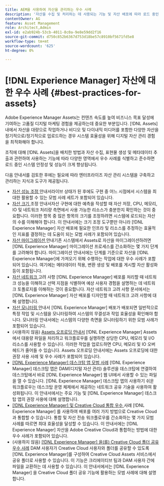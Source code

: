 ```yaml
---
title: AEM을 사용하여 자산을 관리하는 우수 사례
description: '자산을 수집 및 처리하는 데 사용되는 기능 및 자산 배포에 따라 로드 중인 시스템 안정성 및 성능을 향상시키는 우수 사례를 식별하고 따릅니다. [!DNL Experience Manager] '
contentOwner: AG
feature: Asset Management
role: Architect,Admin
exl-id: e2ab924b-53cb-4011-8c0a-9e8e59dd2f16
source-git-commit: d750c852b6367d753d18be57c8910bf5671fd5e8
workflow-type: tm+mt
source-wordcount: '625'
ht-degree: 0%

---
```


# [!DNL Experience Manager] 자산에 대한 우수 사례 {#best-practices-for-assets}

Adobe Experience Manager Assets는 컨텐츠 속도를 높여 비즈니스 목표 달성에 기여하는 고품질 디지털 마케팅 경험을 제공하는데 중요한 부분입니다. [!DNL Assets] 내에서 자산을 대량으로 작업하거나 비디오 및 다이내믹 미디어를 포함한 다양한 자산을 정기적으로/정기적으로 업로드하는 경우 시스템 효율성을 위해 디지털 자산 관리 경험을 최적화해야 합니다.

조직에 대해 [!DNL Assets]을 배치한 방법과 자산 수집, 표현물 생성 및 메타데이터 추출과 관련하여 사용하는 기능에 따라 다양한 영역에서 우수 사례를 식별하고 준수하면 로드 중인 시스템 안정성 및 성능이 크게 향상됩니다.

다음 안내서를 검토한 후에는 필요에 따라 엔터프라이즈 자산 관리 시스템을 구축하고 관리하는 지식과 도구가 제공됩니다.

* [자산 성능 조정 ](performance-tuning-guidelines.md)
안내서라이브 상태가 된 후에도 구현 중 어느 시점에서 시스템을 최대한 활용할 수 있는 모범 사례 세트가 포함되어 있습니다.
* [자산 크기 ](assets-sizing-guide.md)
조정 안내서자산 구현에 대한 예측을 작성할 때 자산 저장, CPU, 메모리, IO 및 네트워크 처리량 측면에서 사용 가능한 리소스가 충분한지 확인하는 것이 중요합니다. 이러한 항목 중 많은 항목의 크기를 조정하려면 시스템에 로드되는 자산의 수를 이해해야 합니다. 이 안내서에는 크기 조정 도구뿐만 아니라 [!DNL Experience Manager] 자산 배포에 필요한 인프라 및 리소스를 추정하는 효율적인 지표를 결정하는 데 도움이 되는 모범 사례가 포함되어 있습니다.
* [자산 마이그레이션 ](assets-migration-guide.md)
안내기존 시스템에서 Assets로 자산을 마이그레이션하려면  [!DNL Experience Manager] 마이그레이션 프로세스를 간소화하는 몇 가지 단계를 고려해야 합니다. 마이그레이션 안내서에는 단계를 기준으로 자산을 [!DNL Experience Manager]에 가져오기 위해 수행하는 작업에 대한 우수 사례가 포함되어 있습니다. 여기에는 메타데이터 적용, 변환 생성 및 배포를 게시할 자산 활성화 등이 포함됩니다.
* [자산 네트워크 ](assets-network-considerations.md)
고려 사항  [!DNL Experience Manager] 배포를 처리할 때 네트워크 성능을 이해하고 선택 지점을 식별하며 예상 사용자 경험을 설명하는 데 네트워크 토폴로지를 이해하는 것이 중요합니다. 자산 네트워크 고려 사항 문서에서는 [!DNL Experience Manager] 자산 배포를 디자인할 때 네트워크 고려 사항에 대해 설명합니다.
* [자산 모니터링 ](assets-monitoring-best-practices.md)
안내서  [!DNL Experience Manager] 배포가 배포되면 일반적으로 특정 작업 및 시스템을 모니터링하여 시스템의 무결성과 작업 효율성을 확인해야 합니다. 모니터링 안내서에는 시스템의 다양한 측면을 모니터링하기 위한 모범 사례가 포함되어 있습니다.
* (사용하지 않음) [Assets 오프로딩 안내서](assets-offloading-best-practices.md)
[!DNL Experience Manager] Assets에서 대용량 파일을 처리하고 워크플로우를 실행하면 상당한 CPU, 메모리 및 I/O 리소스를 사용할 수 있습니다. 이러한 작업을 업로드하면 CPU, 메모리 및 IO 오버헤드가 줄어들 수 있습니다. Assets 오프로딩 안내서에는 Assets 오프로딩에 대한 권장 사용 사례 및 우수 사례가 포함되어 있습니다.
* [[!DNL Experience Manager] 데스크탑 앱 모범 사례](https://helpx.adobe.com/experience-manager/desktop-app/aem-desktop-app-best-practices.html)
   [!DNL Experience Manager] 데스크탑 앱은 DAM(디지털 자산 관리) 솔루션을 데스크탑에 연결하여 데스크탑에서 바로  [!DNL Experience Manager] 웹 UI에서 사용할 수 있는 파일을 열 수 있습니다. [!DNL Experience Manager] 데스크탑 앱의 사용하기 쉬운 워크플로우는 데스크탑 운영 체제에서 제공하는 네트워크 공유 기술을 사용하여 활성화됩니다. 이 안내서에서는 주요 기능 및 [!DNL Experience Manager] 데스크탑 앱의 권장 사용에 대해 설명합니다.
* [[!DNL Experience Manager] 및 Creative Cloud 통합 우수 ](aem-cc-integration-best-practices.md)
사례 [!DNL Experience Manager] 를 사용하여 배포를 여러 가지 방법으로 Creative Cloud과 통합할 수 있습니다. 통합 및 자산 전송 워크플로우를 간소화하는 몇 가지 모범 사례를 따르면 최대 효율성을 달성할 수 있습니다. 이 안내서에는 [!DNL Experience Manager] 자산을 Adobe Creative Cloud과 통합하는 방법에 대한 우수 사례가 포함되어 있습니다.
* (사용하지 않음) [[!DNL Experience Manager] 을(를) Creative Cloud 폴더 공유 우수 사례](aem-cc-folder-sharing-best-practices.md)
DAM 사용자가 Creative Cloud 사용자와 폴더를 공유할 수 있도록 [!DNL Experience Manager]를 구성하여 Creative Cloud Assets 서비스에서 공유 폴더로 사용할 수 있습니다. 이 기능은 크리에이티브 팀과 DAM 사용자 간에 파일을 교환하는 데 사용할 수 있습니다. 이 안내서에서는 [!DNL Experience Manager] 을 Creative Cloud 폴더 공유 기능에 활용하는 모범 사례에 대해 설명합니다.
